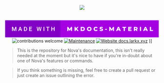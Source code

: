 <div align="center">
    <a href="https://docs.larkx.xyz/">
        <img src="https://cdn.discordapp.com/attachments/744961224533606510/875155830788477008/favicon2.png">
    </a>
</div>

<br />

<div align="center">

[![forthebadge](https://github.com/Larkify/nova-docs/blob/readme-assests/made-with-mkdocs-material.svg)](https://squidfunk.github.io/mkdocs-material/)
<br />
![contributions welcome](https://img.shields.io/badge/contributions-welcome-brightgreen.svg?style=flat) [![Maintenance](https://img.shields.io/badge/Maintained%3F-yes-green.svg)](https://github.com/supunlakmal/thismypc/graphs/commit-activity) [![Website docs.larkx.xyz](https://img.shields.io/website-up-down-green-red/http/shields.io.svg)](https://docs.larkx.xyz/) )]
</div>

> This is the repository for Nova's documentation, this isn't really needed at the moment but it's nice to have if you're in-doubt about one of Nova's features or commands.

> If you think something is missing, feel free to create a pull request or just create an issue outlining the error.
